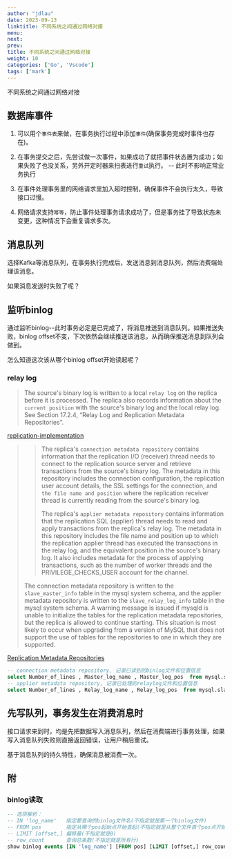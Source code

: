 ```yaml
---
author: "jdlau"
date: 2023-09-13
linktitle: 不同系统之间通过网络对接
menu:
next:
prev:
title: 不同系统之间通过网络对接
weight: 10
categories: ['Go', 'Vscode']
tags: ['mark']
---
```


不同系统之间通过网络对接

## 数据库事件

1. 可以用个`事件表`来做，在事务执行过程中添加`事件`(确保事务完成时事件也存在)。

2. 在事务提交之后，先尝试做一次事件，如果成功了就把事件状态置为成功；如果失败了也没关系，另外开定时器来扫表进行`重试`执行。 -- 此时不影响正常业务执行

3. 在事件处理事务里的网络请求里加入超时控制，确保事件不会执行太久，导致接口过慢。

4. 网络请求支持`幂等`，防止事件处理事务请求成功了，但是事务挂了导致状态未变更，这种情况下会重复请求多次。

## 消息队列

选择Kafka等消息队列，在事务执行完成后，发送消息到消息队列，然后消费端处理该消息。

如果消息发送时失败了呢？

## 监听binlog

通过监听binlog--此时事务必定是已完成了，将消息推送到消息队列。如果推送失败，binlog offset不变，下次依然会继续推送该消息，从而确保推送消息到队列会做到。

怎么知道这次该从哪个binlog offset开始读起呢？

### relay log

> The source's binary log is written to a local `relay log` on the replica before it is processed. The replica also records information about the `current position` with the source's binary log and the local relay log. See Section 17.2.4, “Relay Log and Replication Metadata Repositories”.

[replication-implementation](https://dev.mysql.com/doc/refman/8.0/en/replication-implementation.html)

>> The replica's `connection metadata repository` contains information that the replication I/O (receiver) thread needs to connect to the replication source server and retrieve transactions from the source's binary log. The metadata in this repository includes the connection configuration, the replication user account details, the SSL settings for the connection, and `the file name and position` where the replication receiver thread is currently reading from the source's binary log.
>>
>> The replica's `applier metadata repository` contains information that the replication SQL (applier) thread needs to read and apply transactions from the replica's relay log. The metadata in this repository includes the file name and position up to which the replication applier thread has executed the transactions in the relay log, and the equivalent position in the source's binary log. It also includes metadata for the process of applying transactions, such as the number of worker threads and the PRIVILEGE_CHECKS_USER account for the channel.
>
> The connection metadata repository is written to the `slave_master_info` table in the mysql system schema, and the applier metadata repository is written to the `slave_relay_log_info` table in the mysql system schema. A warning message is issued if mysqld is unable to initialize the tables for the replication metadata repositories, but the replica is allowed to continue starting. This situation is most likely to occur when upgrading from a version of MySQL that does not support the use of tables for the repositories to one in which they are supported.

[Replication Metadata Repositories](https://dev.mysql.com/doc/refman/8.0/en/replica-logs-status.html)

```sql
-- connection metadata repository, 记录已读到的binlog文件和位置信息
select Number_of_lines , Master_log_name , Master_log_pos  from mysql.slave_master_info;
-- applier metadata repository, 记录已处理的relaylog文件和位置信息
select Number_of_lines , Relay_log_name , Relay_log_pos  from mysql.slave_relay_log_info;
```

## 先写队列，事务发生在消费消息时

接口请求来到时，均是先把数据写入消息队列，然后在消费端进行事务处理，如果写入消息队列失败则直接返回错误，让用户稍后重试。

基于消息队列的持久特性，确保消息被消费一次。

## 附

### binlog读取

```sql
-- 选项解析：
-- IN 'log_name'   指定要查询的binlog文件名(不指定就是第一个binlog文件)
-- FROM pos        指定从哪个pos起始点开始查起(不指定就是从整个文件首个pos点开始算)
-- LIMIT [offset,] 偏移量(不指定就是0)
-- row_count       查询总条数(不指定就是所有行)
show binlog events [IN 'log_name'] [FROM pos] [LIMIT [offset,] row_count];
```
